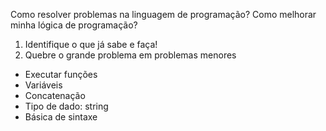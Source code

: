 Como resolver problemas na linguagem de programação?
Como melhorar minha lógica de programação?

1. Identifique o que já sabe e faça!
2. Quebre o grande problema em problemas menores

- Executar funções
- Variáveis
- Concatenação
- Tipo de dado: string
- Básica de sintaxe